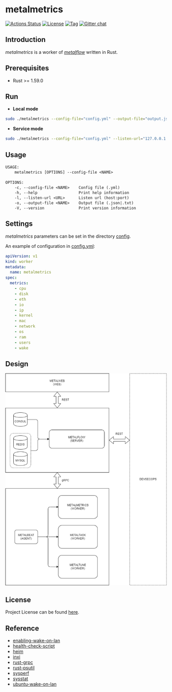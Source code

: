# metalmetrics

[![Actions Status](https://github.com/devops-metalflow/metalmetrics/workflows/CI/badge.svg?branch=main&event=push)](https://github.com/devops-metalflow/metalmetrics/actions?query=workflow%3ACI)
[![License](https://img.shields.io/github/license/devops-metalflow/metalmetrics.svg?color=brightgreen)](https://github.com/devops-metalflow/metalmetrics/blob/main/LICENSE)
[![Tag](https://img.shields.io/github/tag/devops-metalflow/metalmetrics.svg?color=brightgreen)](https://github.com/devops-metalflow/metalmetrics/tags)
[![Gitter chat](https://badges.gitter.im/craftslab/devops-metalflow.png)](https://gitter.im/craftslab/devops-metalflow)



## Introduction

*metalmetrics* is a worker of *[metalflow](https://github.com/devops-metalflow/metalflow/)* written in Rust.



## Prerequisites

- Rust >= 1.59.0



## Run

- **Local mode**

```bash
sudo ./metalmetrics --config-file="config.yml" --output-file="output.json"
```



- **Service mode**

```bash
sudo ./metalmetrics --config-file="config.yml" --listen-url="127.0.0.1:9090"
```



## Usage

```
USAGE:
    metalmetrics [OPTIONS] --config-file <NAME>

OPTIONS:
    -c, --config-file <NAME>    Config file (.yml)
    -h, --help                  Print help information
    -l, --listen-url <URL>      Listen url (host:port)
    -o, --output-file <NAME>    Output file (.json|.txt)
    -V, --version               Print version information
```



## Settings

*metalmetrics* parameters can be set in the directory [config](https://github.com/devops-metalflow/metalmetrics/blob/main/src/config).

An example of configuration in [config.yml](https://github.com/devops-metalflow/metalmetrics/blob/main/src/config/config.yml):

```yaml
apiVersion: v1
kind: worker
metadata:
  name: metalmetrics
spec:
  metrics:
    - cpu
    - disk
    - eth
    - io
    - ip
    - kernel
    - mac
    - network
    - os
    - ram
    - users
    - wake
```



## Design

![design](design.png)



## License

Project License can be found [here](LICENSE).



## Reference

- [enabling-wake-on-lan](https://necromuralist.github.io/posts/enabling-wake-on-lan/)
- [health-check-script](https://github.com/SimplyLinuxFAQ/health-check-script)
- [heim](https://github.com/heim-rs/heim)
- [inxi](https://github.com/smxi/inxi)
- [rust-grpc](https://gist.github.com/craftslab/c1b0e5c7f670d6f42a3623d04fddf8c1)
- [rust-psutil](https://github.com/rust-psutil/rust-psutil)
- [sysperf](https://github.com/iandk/sysperf)
- [sysstat](https://github.com/sysstat/sysstat)
- [ubuntu-wake-on-lan](https://sparkydogx.github.io/2019/01/16/ubuntu-wake-on-lan/)
